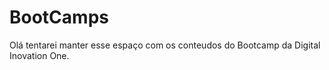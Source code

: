# BootCamps 

Olá tentarei manter esse espaço com os conteudos do Bootcamp da Digital Inovation One.
